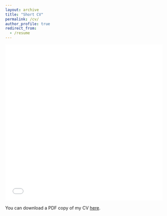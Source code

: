 ```yaml
---
layout: archive
title: "Short CV"
permalink: /cv/
author_profile: true
redirect_from:
  - /resume
---
```


<iframe src="/files/PDF/Bernardi-short-CV-Feb2023.pdf" width="100%" height="500" frameborder="no" border="0" marginwidth="0" marginheight="0"></iframe>  

You can download a PDF copy of my CV [here](/files/PDF/Bernardi-short-CV-Feb2023.pdf).